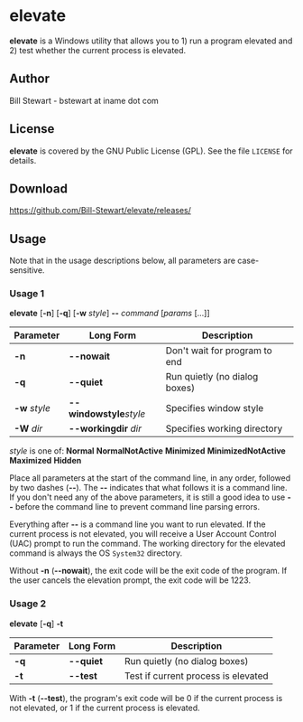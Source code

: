 # elevate

**elevate** is a Windows utility that allows you to 1) run a program elevated and 2) test whether the current process is elevated.

## Author

Bill Stewart - bstewart at iname dot com

## License

**elevate** is covered by the GNU Public License (GPL). See the file `LICENSE` for details.

## Download

https://github.com/Bill-Stewart/elevate/releases/

## Usage

Note that in the usage descriptions below, all parameters are case-sensitive.

### Usage 1

**elevate** [**-n**] [**-q**] [**-w** _style_] **--** _command_ [_params_ [...]]

Parameter      | Long Form                | Description
---------      | ---------                | -----------
**-n**         | **--nowait**             | Don't wait for program to end
**-q**         | **--quiet**              | Run quietly (no dialog boxes)
**-w** _style_ | **--windowstyle**_style_ | Specifies window style
**-W** _dir_   | **--workingdir** _dir_   | Specifies working directory

_style_ is one of: **Normal** **NormalNotActive** **Minimized** **MinimizedNotActive** **Maximized** **Hidden**

Place all parameters at the start of the command line, in any order, followed by two dashes (**--**). The **--** indicates that what follows it is a command line. If you don't need any of the above parameters, it is still a good idea to use **--** before the command line to prevent command line parsing errors.

Everything after **--** is a command line you want to run elevated. If the current process is not elevated, you will receive a User Account Control (UAC) prompt to run the command. The working directory for the elevated command is always the OS `System32` directory.

Without **-n** (**--nowait**), the exit code will be the exit code of the program. If the user cancels the elevation prompt, the exit code will be 1223.

### Usage 2

**elevate** [**-q**] **-t**

Parameter | Long Form   | Description
--------- | ---------   | ------------
**-q**    | **--quiet** | Run quietly (no dialog boxes)
**-t**    | **--test**  | Test if current process is elevated

With **-t** (**--test**), the program's exit code will be 0 if the current process is not elevated, or 1 if the current process is elevated.
